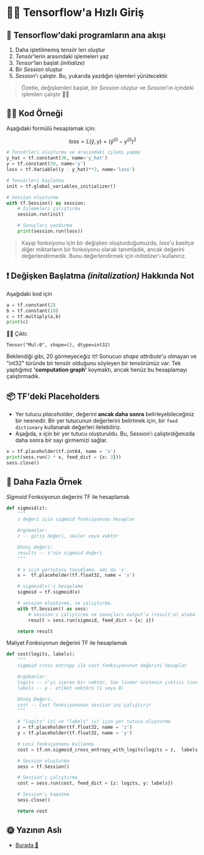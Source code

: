 # 🏃‍♀️ Tensorflow'a Hızlı Giriş

## 🚩 Tensorflow'daki programların ana akışı

1. Daha işletilmemiş _tensör_ leri oluştur
2. _Tensör_'lerin arasındaki işlemeleri yaz
3. _Tensor_'ları başlat _\(initialize\)_
4. Bir _Session_ oluştur
5. _Session_'ı çalıştır. Bu, yukarıda yazdığın işlemleri yürütecektir.

> Özetle, değişkenleri başlat, bir _Session_ oluştur ve _Session_'ın içindeki işlemleri çalıştır 👩‍🏫

## 👩‍💻 Kod Örneği

Aşağıdaki formülü hesaplamak için:

$$loss=L(\hat{y},y)=(\hat{y}^{(i)}-y^{(i)})^2$$

```python
# Tensörleri oluşturma ve arasındaki işlemi yapma 
y_hat = tf.constant(36, name='y_hat')
y = tf.constant(39, name='y')
loss = tf.Variable((y - y_hat)**2, name='loss')

# Tensörleri başlatma
init = tf.global_variables_initializer()

# Session oluşturma
with tf.Session() as session: 
    # İşlemeleri çalıştırma
    session.run(init) 

    # Sonuçları yazdırma
    print(session.run(loss))
```

> Kayıp fonksiyonu için bir değişken oluşturduğumuzda, _loss_'u basitçe diğer miktarların bir fonksiyonu olarak tanımladık, ancak değerini değerlendirmedik. Bunu değerlendirmek için _initializer_'ı kullanırız.

## ❗ Değişken Başlatma _\(initalization\)_ Hakkında Not

Aşağıdaki kod için

```python
a = tf.constant(2)
b = tf.constant(10)
c = tf.multiply(a,b)
print(c)
```

🤸‍♀️ Çıktı:

```text
Tensor("Mul:0", shape=(), dtype=int32)
```

Beklendiği gibi, 20 görmeyeceğiz 🤓! Sonucun _shape attribute_'u olmayan ve "int32" türünde bir tensör olduğunu söyleyen bir tensörümüz var. Tek yaptığımız **'computation graph'** koymaktı, ancak henüz bu hesaplamayı çalıştırmadık.

## 📦 TF'deki Placeholders

* Yer tutucu _placeholder_, değerini **ancak daha sonra** belirleyebileceğiniz bir nesnedir. Bir yer tutucunun değerlerini belirtmek için, bir `feed dictionary` kullanarak değerleri iletebiliriz.
* Aşağıda, x için bir yer tutucu oluşturuldu. Bu, Session'ı çalıştırdığımızda daha sonra bir sayı girmemizi sağlar.

```python
x = tf.placeholder(tf.int64, name = 'x')
print(sess.run(2 * x, feed_dict = {x: 3}))
sess.close()
```

## 🎀 Daha Fazla Örnek

_Sigmoid_ Fonksiyonun değerini TF ile hesaplamak

```python
def sigmoid(z):
    """
    z değeri için sigmoid fonksiyonunu hesaplar

    Argümanlar:
    z -- giriş değeri, skaler veya vektör

    Dönüş değeri: 
    results -- z'nin sigmoid değeri 
    """

    # x için yertutucu tanımlama. adı da 'x'.
    x =  tf.placeholder(tf.float32, name = 'x')

    # sigmoid(x)'i hesaplama
    sigmoid = tf.sigmoid(x)

    # session oluşturma, ve çalıştırma.
    with tf.Session() as sess:
        # session'ı çalıştırma ve sonuçları output'a (result'a) atama
        result = sess.run(sigmoid, feed_dict = {x: z})

    return result
```

Maliyet Fonksiyonun değerini TF ile hesaplamak

```python
def cost(logits, labels):
    """
    sigmoid cross entropy ile cost fonksiyonunun değerini hesaplar

    Argümanlar:
    logits -- z'yi içeren bir vektör, Son lineer ünitenin çıktısı (son sigmoid aktivasyonundan önce)
    labels -- y - etiket vektörü (1 veya 0) 

    Dönüş Değeri:
    cost -- Cost fonksiyonunun session'ını çalıştırır
    """

    # "logits" (z) ve "labels" (y) için yer tutucu oluşturma 
    z = tf.placeholder(tf.float32, name = 'z')
    y = tf.placeholder(tf.float32, name = 'y')

    # Loss fonksiyonunu kullanma
    cost = tf.nn.sigmoid_cross_entropy_with_logits(logits = z,  labels = y)

    # Session oluşturma
    sess = tf.Session()

    # Session'ı çalıştırma 
    cost = sess.run(cost, feed_dict = {z: logits, y: labels})

    # Session'ı kapatma
    sess.close()

    return cost
```

## 🌞 Yazının Aslı

* [Burada 🐾](https://dl.asmaamir.com/0-nnconcepts/9-tensorflowbasics)

